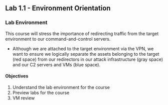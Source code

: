 ## Lab 1.1 - Environment Orientation
### Lab Environment 
This course will stress the importance of redirecting traffic from the target environment to our command-and-control servers.
- Although we are attached to the target environment via the VPN, we want to ensure we logically separate the assets belonging to the target (red space) from our redirectors in our attack infrastructure (gray space) and our C2 servers and VMs (blue space).
#### Objectives
1. Understand the lab environment for the course
2. Preview labs for the course
3. VM review

